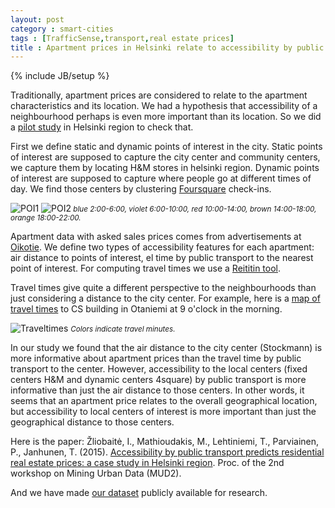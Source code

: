 ```yaml
---
layout: post
category : smart-cities
tags : [TrafficSense,transport,real estate prices]
title : Apartment prices in Helsinki relate to accessibility by public transport
---
```

{% include JB/setup %}

Traditionally, apartment prices are considered to relate to the apartment characteristics and its location. We had a hypothesis that accessibility of a neighbourhood perhaps is even more important than its location. So we did a [pilot study](http://www.zliobaite.com/paper_realestate.pdf) in Helsinki region to check that. 

First we define static and dynamic points of interest in the city. Static points of interest are supposed to capture the city center and community centers, we capture them by locating H&M stores in helsinki region. Dynamic points of interest are supposed to capture where people go at different times of day. We find those centers by clustering [Foursquare](https://foursquare.com/) check-ins. 

![POI1](http://zliobaite.github.io/assets/points_of_interest1.png) 
![POI2](http://zliobaite.github.io/assets/points_of_interest2.png)*<small> blue 2:00-6:00, violet 6:00-10:00, red 10:00-14:00, brown 14:00-18:00, orange
18:00-22:00.</small>*

Apartment data with asked sales prices comes from advertisements at [Oikotie](http://asunnot.oikotie.fi/). 
We define two types of accessibility features for each apartment: air distance to points of interest, el time by public transport to the nearest point of interest. For computing travel times we use a [Reititin tool](http://blogs.helsinki.fi/saavutettavuus/tyokaluja/metropaccess-reititin/). 

Travel times give quite a different perspective to the neighbourhoods than just considering a distance to the city center. For example, here is a [map of travel times](http://mak.hsl.fi/) to CS building in Otaniemi at 9 o'clock in the morning. 
 
![Traveltimes](http://zliobaite.github.io/assets/travel_times.png) 
*<small> Colors indicate travel minutes. </small>*

In our study we found that the air distance to the city center (Stockmann) is more informative about apartment prices than the travel time by public transport to the center. However, accessibility to the local centers (fixed centers H&M and dynamic centers 4square) by public transport is more informative than just the air distance to those centers. In other words, it seems that an apartment
price relates to the overall geographical location, but accessibility
to local centers of interest is more important than just the geographical distance to those centers.

Here is the paper:
Žliobaitė, I., Mathioudakis, M., Lehtiniemi, T., Parviainen, P., Janhunen, T. (2015). [Accessibility by public transport predicts residential real estate prices: a case study in Helsinki region](http://www.zliobaite.com/paper_realestate.pdf). Proc. of the 2nd workshop on Mining Urban Data (MUD2).

And we have made [our dataset](http://www.zliobaite.com/datahel.zip) publicly available for research.